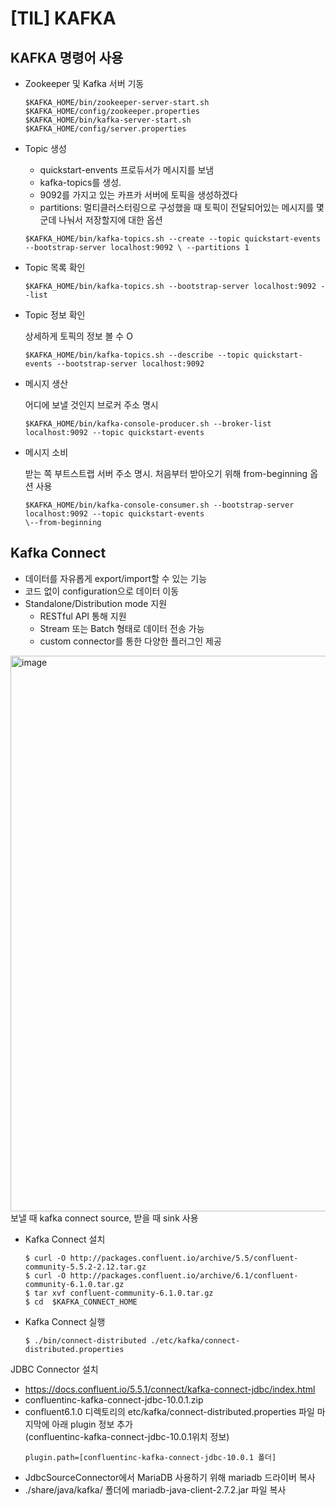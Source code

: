 # [TIL] KAFKA

## KAFKA 명령어 사용

- Zookeeper 및 Kafka 서버 기동
    
    ```
    $KAFKA_HOME/bin/zookeeper-server-start.sh  $KAFKA_HOME/config/zookeeper.properties
    $KAFKA_HOME/bin/kafka-server-start.sh  $KAFKA_HOME/config/server.properties
    ```

- Topic 생성
    
    - quickstart-envents 프로듀서가 메시지를 보냄
    - kafka-topics를 생성. 
    - 9092를 가지고 있는 카프카 서버에 토픽을 생성하겠다
    - partitions: 멀티클러스터링으로 구성했을 때 토픽이 전달되어있는 메시지를 몇군데 나눠서 저장할지에 대한 옵션
    ```
    $KAFKA_HOME/bin/kafka-topics.sh --create --topic quickstart-events --bootstrap-server localhost:9092 \ --partitions 1
    ```

- Topic 목록 확인
    
    ```
    $KAFKA_HOME/bin/kafka-topics.sh --bootstrap-server localhost:9092 --list
    ```

- Topic 정보 확인
    
    상세하게 토픽의 정보 볼 수 O
    
    ```
    $KAFKA_HOME/bin/kafka-topics.sh --describe --topic quickstart-events --bootstrap-server localhost:9092
    ```
    
- 메시지 생산

    어디에 보낼 것인지 브로커 주소 명시

    ```
    $KAFKA_HOME/bin/kafka-console-producer.sh --broker-list localhost:9092 --topic quickstart-events
    ```
    
- 메시지 소비

    받는 쪽 부트스트랩 서버 주소 명시. 처음부터 받아오기 위해 from-beginning 옵션 사용
    
    ```
    $KAFKA_HOME/bin/kafka-console-consumer.sh --bootstrap-server localhost:9092 --topic quickstart-events 
    \--from-beginning
    ```
    
## Kafka Connect

- 데이터를 자유롭게 export/import할 수 있는 기능  
- 코드 없이 configuration으로 데이터 이동
- Standalone/Distribution mode 지원
  -  RESTful API 통해 지원
  -  Stream 또는 Batch 형태로 데이터 전송 가능
  -  custom connector를 통한 다양한 플러그인 제공

<img width="889" alt="image" src="https://user-images.githubusercontent.com/46602874/207630130-c7999e5c-3012-469b-98a7-7e8420b963a6.png">
보낼 때 kafka connect source, 받을 때 sink 사용

- Kafka Connect 설치

    ```
    $ curl -O http://packages.confluent.io/archive/5.5/confluent-community-5.5.2-2.12.tar.gz
    $ curl -O http://packages.confluent.io/archive/6.1/confluent-community-6.1.0.tar.gz
    $ tar xvf confluent-community-6.1.0.tar.gz
    $ cd  $KAFKA_CONNECT_HOME
    ```

- Kafka Connect 실행

    ```
    $ ./bin/connect-distributed ./etc/kafka/connect-distributed.properties
    ```

JDBC Connector 설치

- https://docs.confluent.io/5.5.1/connect/kafka-connect-jdbc/index.html
- confluentinc-kafka-connect-jdbc-10.0.1.zip 
- confluent6.1.0 디렉토리의 etc/kafka/connect-distributed.properties 파일 마지막에 아래 plugin 정보 추가  
    (confluentinc-kafka-connect-jdbc-10.0.1위치 정보)
    ```
    plugin.path=[confluentinc-kafka-connect-jdbc-10.0.1 폴더]
    ```
- JdbcSourceConnector에서 MariaDB 사용하기 위해 mariadb 드라이버 복사
- ./share/java/kafka/ 폴더에 mariadb-java-client-2.7.2.jar  파일 복사












